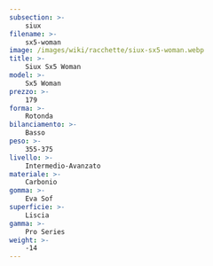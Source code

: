 ```yaml
---
subsection: >-
    siux
filename: >-
    sx5-woman
image: /images/wiki/racchette/siux-sx5-woman.webp
title: >-
    Siux Sx5 Woman
model: >-
    Sx5 Woman
prezzo: >-
    179
forma: >-
    Rotonda
bilanciamento: >-
    Basso
peso: >-
    355-375
livello: >-
    Intermedio-Avanzato
materiale: >-
    Carbonio
gomma: >-
    Eva Sof
superficie: >-
    Liscia
gamma: >-
    Pro Series
weight: >-
    -14
---
```

